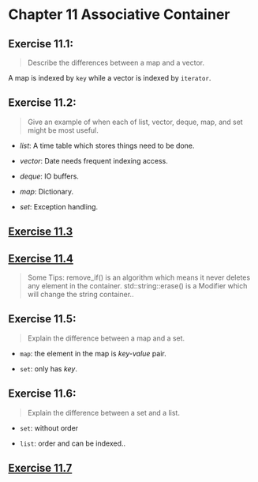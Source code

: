 # Chapter 11 Associative Container

## Exercise 11.1:
> Describe the differences between a map and a vector.

A map is indexed by `key` while a vector is indexed by `iterator`.

## Exercise 11.2:
> Give an example of when each of list, vector, deque, map, and set might be most useful.

- *list*: A time table which stores things need to be done.

- *vector*: Date needs frequent indexing access.

- *deque*: IO buffers.

- *map*: Dictionary.

- *set*: Exception handling.

## [Exercise 11.3](ex11_03.cpp)

## [Exercise 11.4](ex11_04.cpp)
> Some Tips:
remove_if() is an algorithm which means it never deletes any element in the container. std::string::erase() is a Modifier which will change the string container..

## Exercise 11.5:
> Explain the difference between a map and a set.

- `map`: the element in the map is *key-value* pair.

- `set`: only has *key*.

## Exercise 11.6:
> Explain the difference between a set and a list.

- `set`: without order

- `list`: order and can be indexed..

## [Exercise 11.7](ex11_07.cpp)


